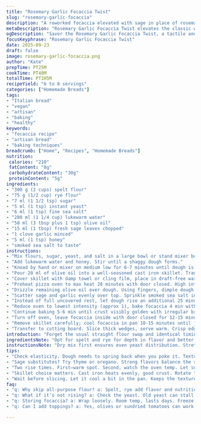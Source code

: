 ```yaml
---
title: "Rosemary Garlic Focaccia Twist"
slug: "rosemary-garlic-focaccia"
description: "A reworked focaccia elevated with sage in place of rosemary and smoked sea salt substituting fleur de sel, alongside a splash of honey for subtle sweetness. Adjusted hydration and altered rising times for better crumb. Uses spelt and rye flour blend instead of all-purpose for added texture and nutrition. Cooked in a preheated cast iron skillet inside a pizza oven, focusing on tactile dough cues and visual blistering to guide timing. Ideal for 6-8 hungry portions, vegan and allergen-friendly."
metaDescription: "Rosemary Garlic Focaccia Twist elevates the classic with herbs, smoked salt, and a unique flour blend for texture. Engage your senses while baking."
ogDescription: "Savor the Rosemary Garlic Focaccia Twist, a tactile and aromatic Italian-inspired bread experience, perfect for sharing with friends."
focusKeyphrase: "Rosemary Garlic Focaccia Twist"
date: 2025-09-23
draft: false
image: rosemary-garlic-focaccia.png
author: "Kate"
prepTime: PT25M
cookTime: PT40M
totalTime: PT1H5M
recipeYield: "6 to 8 servings"
categories: ["Homemade Breads"]
tags:
- "Italian bread"
- "vegan"
- "artisan"
- "baking"
- "healthy"
keywords:
- "focaccia recipe"
- "artisan bread"
- "baking techniques"
breadcrumb: ["Home", "Recipes", "Homemade Breads"]
nutrition: 
 calories: "210"
 fatContent: "8g"
 carbohydrateContent: "30g"
 proteinContent: "5g"
ingredients:
- "300 g (2 cups) spelt flour"
- "75 g (1/2 cup) rye flour"
- "7 ml (1 1/2 tsp) sugar"
- "5 ml (1 tsp) instant yeast"
- "6 ml (1 tsp) fine sea salt"
- "280 ml (1 1/4 cup) lukewarm water"
- "50 ml (3 tbsp plus 1 tsp) olive oil"
- "15 ml (1 tbsp) fresh sage leaves chopped"
- "1 clove garlic minced"
- "5 ml (1 tsp) honey"
- "smoked sea salt to taste"
instructions:
- "Mix flours, sugar, yeast, and salt in a large bowl or stand mixer bowl fitted with dough hook. Do this dry first so yeast disperses evenly."
- "Add lukewarm water and honey. Stir until a shaggy dough forms."
- "Knead by hand or mixer on medium low for 6-7 minutes until dough is soft but slightly tacky, elastic. Avoid over-kneading; dough should spring back when pressed. If too sticky, dust with a bit more flour but no more than needed."
- "Pour 20 ml of olive oil into a well-seasoned cast iron skillet. Transfer dough into it, turning to coat completely with oil. Stretch and press dough to edges of skillet. Don't worry if it resists; let it rest 5 minutes then try again."
- "Cover skillet with damp towel or cling film, place in draft-free warm spot for 1 hour 45 minutes. Dough should visibly swell, puff up, nearly double volume. Finger poke test: indent springs back slowly, leaving slight impression."
- "Preheat pizza oven to max heat 20 minutes with door closed. High intensity."
- "Drizzle remaining olive oil over dough. Using fingers, dimple dough surface deeply to create wells holding aroma and oil. Don't overdo or holes collapse."
- "Scatter sage and garlic evenly over top. Sprinkle smoked sea salt instead of regular for subtle smoky hit while baking."
- "Instead of full uncovered rest, let dough rise an additional 25 minutes uncovered inside warm oven on lower temp setting (about 70-90°C) so surface dries slightly and skin forms without cracking."
- "Reduce oven to lowest intensity (approx 1), bake focaccia 4 min with door closed. Then rotate skillet 180 degrees using handle for even exposure to radiant heat."
- "Continue baking 5-6 min until crust visibly golden with irregular brown spots, slight blistering."
- "Turn off oven, leave focaccia inside with door closed for 12-15 minutes. Residual heat finishes cooking interior without drying crust."
- "Remove skillet carefully; cool focaccia in pan 10-15 minutes until just luke warm. Slipping thin spatula around edges helps release it from pan walls."
- "Transfer to cutting board. Slice thick wedges, serve warm. Crisp edges give way to tender but structured crumb heavy with herb aroma and garlicky punch."
introduction: "Forget the usual straight flour swap and identical timing. This focaccia comes with checks on skin elasticity and visual cues instead of ticking clocks. Tender crumb with that rustic chew of rye and spelt, dark speckles of sage and the lingering smoke from salt. You’ll want to feel the dough’s resistance and listen for crackling when it comes out—oven roar, oil sizzling, garlic aroma thick in the air. Perfect for ripping apart with fingers dipped in olive oil or paired with a robust red. No fluff, just focused methods and real kitchen sense."
ingredientsNote: "Opt for spelt and rye for depth in flavor and better structure. All-purpose flour gets the job done but compromises texture. Honey replaces sugar delicately raising yeast activity without overpowering. Smoked sea salt brings a bold but balanced layer that regular fleur de sel lacks. Fresh sage swaps out rosemary here, lending earthiness that keeps focaccia interesting. Adjust oil slightly for easy handling and moisture balance. Lukewarm water crucial—too hot kills yeast, too cold stalls rising; test with finger to be just warm, not scalding."
instructionsNote: "Dry mix first ensures even yeast distribution. Stretch and fold the dough in skillet rather than aggressive kneading saves time and builds gluten gently. Watch dough swell more than clock times. Poke tests reveal readiness better than watches. Dimpling not just cosmetic—helps oil and herbs sink, stopping dry spots. Bake on low temp after high heat setting to develop crumb while crust crisps without burning. Turning skillet mid-bake avoids hot spots and uneven browning. Resting inside oven post-bake lets heat settle, finishing crumb cook without toughening crust. Use a thin spatula to free from pan; letting cool a bit avoids tearing. Serve warm—not piping hot—for best texture and aroma reveal."
tips:
- "Check elasticity. Dough needs to spring back when you poke it. Texture matters. Too sticky, add flour slowly. Don’t rush the resting time."
- "Sage substitutes? Try thyme or oregano. Strong flavors balance the smoke of sea salt. Adjust oil if dough feels dry. Always feel for proper hydration."
- "Two rise times. First—warm spot. Second, watch the oven temp. Let surface dry slightly before baking; ensures a good crust without cracks."
- "Skillet choice matters. Cast iron heats evenly, good crust. Rotate too, prevents hot spots. Make sure dough's oiled well for easy release post-bake."
- "Wait before slicing. Let it cool a bit in the pan. Keeps the texture intact. Enjoy the aromas wafting. Fresh herbs add layers to each bite."
faq:
- "q: Why skip all-purpose flour? a: Spelt, rye add flavor and nutrition. All-purpose can dull texture. Doesn’t rise same way. Looser crumb less chewy."
- "q: What if it’s not rising? a: Check the yeast. Old yeast can stall. Warm water's important; just warm, not scalding. Try again. Patience helps."
- "q: Storing focaccia? a: Wrap loosely. Room temp, lasts days. Freeze it if longer; slice first, reheat in oven. Keeps texture better than microwaving."
- "q: Can I add toppings? a: Yes, olives or sundried tomatoes can work. Just be cautious with moisture. Adjust bake time if overloaded with extras."

---
```

